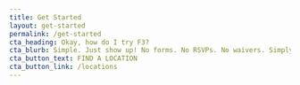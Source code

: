```yaml
---
title: Get Started
layout: get-started
permalink: /get-started
cta_heading: Okay, how do I try F3?
cta_blurb: Simple. Just show up! No forms. No RSVPs. No waivers. Simply find a location and show up a few minutes before the workout begins.
cta_button_text: FIND A LOCATION
cta_button_link: /locations
---
```


